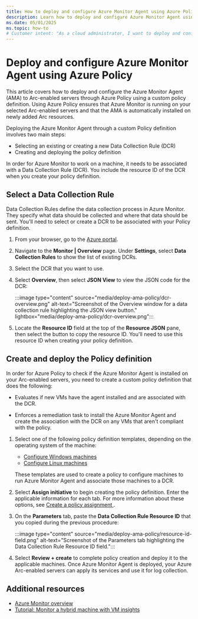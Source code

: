 ```yaml
---
title: How to deploy and configure Azure Monitor Agent using Azure Policy
description: Learn how to deploy and configure Azure Monitor Agent using Azure Policy.
ms.date: 05/01/2025
ms.topic: how-to
# Customer intent: "As a cloud administrator, I want to deploy and configure the Azure Monitor Agent on Arc-enabled servers using Azure Policy, so that I can ensure consistent monitoring and data collection practices across my hybrid environment."
---
```


# Deploy and configure Azure Monitor Agent using Azure Policy

This article covers how to deploy and configure the Azure Monitor Agent (AMA) to Arc-enabled servers through Azure Policy using a custom policy definition. Using Azure Policy ensures that Azure Monitor is running on your selected Arc-enabled servers and that the AMA is automatically installed on newly added Arc resources.

Deploying the Azure Monitor Agent through a custom Policy definition involves two main steps:

- Selecting an existing or creating a new Data Collection Rule (DCR)
- Creating and deploying the policy definition

In order for Azure Monitor to work on a machine, it needs to be associated with a Data Collection Rule (DCR). You include the resource ID of the DCR when you create your policy definition.

## Select a Data Collection Rule

Data Collection Rules define the data collection process in Azure Monitor. They specify what data should be collected and where that data should be sent. You'll need to select or create a DCR to be associated with your Policy definition.

1. From your browser, go to the [Azure portal](https://portal.azure.com).

1. Navigate to the **Monitor | Overview** page. Under **Settings**, select **Data Collection Rules** to show the list of existing DCRs.

1. Select the DCR that you want to use.

1. Select **Overview**, then select **JSON View** to view the JSON code for the DCR:

    :::image type="content" source="media/deploy-ama-policy/dcr-overview.png" alt-text="Screenshot of the Overview window for a data collection rule highlighting the JSON view button." lightbox="media/deploy-ama-policy/dcr-overview.png":::

1. Locate the **Resource ID** field at the top of the **Resource JSON** pane, then select the button to copy the resource ID. You'll need to use this resource ID when creating your policy definition.

## Create and deploy the Policy definition

In order for Azure Policy to check if the Azure Monitor Agent is installed on your Arc-enabled servers, you need to create a custom policy definition that does the following:

- Evaluates if new VMs have the agent installed and are associated with the DCR.

- Enforces a remediation task to install the Azure Monitor Agent and create the association with the DCR on any VMs that aren't compliant with the policy.

1. Select one of the following policy definition templates, depending on the operating system of the machine:
    - [Configure Windows machines](https://portal.azure.com/#view/Microsoft_Azure_Policy/InitiativeDetail.ReactView/id/%2Fproviders%2FMicrosoft.Authorization%2FpolicySetDefinitions%2F9575b8b7-78ab-4281-b53b-d3c1ace2260b/scopes/undefined)
    - [Configure Linux machines](https://portal.azure.com/#view/Microsoft_Azure_Policy/InitiativeDetail.ReactView/id/%2Fproviders%2FMicrosoft.Authorization%2FpolicySetDefinitions%2F118f04da-0375-44d1-84e3-0fd9e1849403/scopes/undefined)

    These templates are used to create a policy to configure machines to run Azure Monitor Agent and associate those machines to a DCR.

1. Select **Assign initiative** to begin creating the policy definition. Enter the applicable information for each tab. For more information about these options, see [Create a policy assignment ](/azure/governance/policy/assign-policy-portal#assign-a-policy-initiative).

1. On the **Parameters** tab, paste the **Data Collection Rule Resource ID** that you copied during the previous procedure:

    :::image type="content" source="media/deploy-ama-policy/resource-id-field.png" alt-text="Screenshot of the Parameters tab highlighting the Data Collection Rule Resource ID field.":::

1. Select **Review + create** to complete policy creation and deploy it to the applicable machines. Once Azure Monitor Agent is deployed, your Azure Arc-enabled servers can apply its services and use it for log collection.

## Additional resources

- [Azure Monitor overview](/azure/azure-monitor/overview)
- [Tutorial: Monitor a hybrid machine with VM insights](tutorial-enable-vm-insights.md)

